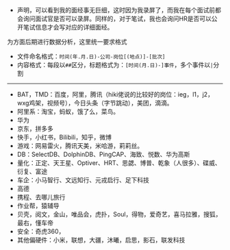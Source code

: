 + 声明，可以看到我的面经事无巨细，这时因为我录屏了，而我在每个面试前都会询问面试官是否可以录屏。同样的，对于笔试，我也会询问HR是否可以公开笔试信息才会写对应的详细面经。

为方面后期进行数据分析，这里统一要求格式

+ 文件命名格式：`时间(年.月.日)-公司-岗位[(地点)]-[批次]`
+ 内容格式：每段以`##`区分，标题格式为：`[时间(月.日)-]事件`，多个事件以`|`分割

---

+ BAT，TMD：百度，阿里，腾讯（hiki佬说的比较好的岗位：ieg，l1，j2，wxg鸡架，视频号），今日头条（字节跳动），美团，滴滴。
+ 阿里系：淘宝，蚂蚁，饿了么，菜鸟。
+ 华为
+ 京东，拼多多
+ 快手，小红书，Bilibili，知乎，微博
+ 游戏：网易雷火，腾讯天美，米哈游，莉莉丝。
+ DB：SelectDB、DolphinDB、PingCAP、海致、悦数、华为高斯
+ 量化：正定、天王星、Optiver、HRT、思勰、博普、乾象（人很多）、碟威、衍复、富途
+ 车企：小马智行、文远知行、元戎启行、足下科技
+ 高德
+ 携程、去哪儿旅行
+ 作业帮，猿辅导
+ 贝壳，阅文，金山，唯品会，虎扑，Soul，得物，爱奇艺，喜马拉雅，搜狐，最右，懂车帝
+ 安全：奇虎360，
+ 其他偏硬件：小米，联想，大疆，沐曦，启思，影石，联发科技
